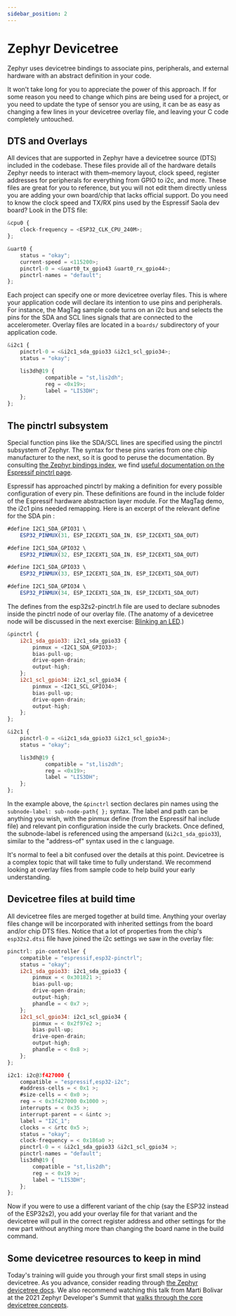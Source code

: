 ```yaml
---
sidebar_position: 2
---
```


# Zephyr Devicetree

Zephyr uses devicetree bindings to associate pins, peripherals, and external hardware with an abstract definition in your code.

It won't take long for you to appreciate the power of this approach. If for some reason you need to change which pins are being used for a project, or you need to update the type of sensor you are using, it can be as easy as changing a few lines in your devicetree overlay file, and leaving your C code completely untouched.

## DTS and Overlays

All devices that are supported in Zephyr have a devicetree source (DTS) included in the codebase. These files provide all of the hardware details Zephyr needs to interact with them&ndash;memory layout, clock speed, register addresses for peripherals for everything from GPIO to i2c, and more. These files are great for you to reference, but you will not edit them directly unless you are adding your own board/chip that lacks official support. Do you need to know the clock speed and TX/RX pins used by the Espressif Saola dev board? Look in the DTS file:

```js title="excerpt from: golioth-zephyr-workspace/zephyr/boards/xtensa/esp32s2_saola/esp32s2_saola.dts"
&cpu0 {
	clock-frequency = <ESP32_CLK_CPU_240M>;
};

&uart0 {
	status = "okay";
	current-speed = <115200>;
	pinctrl-0 = <&uart0_tx_gpio43 &uart0_rx_gpio44>;
	pinctrl-names = "default";
};
```

Each project can specify one or more devicetree overlay files. This is where your application code will declare its intention to use pins and peripherals. For instance, the MagTag sample code turns on an i2c bus and selects the pins for the SDA and SCL lines signals that are connected to the accelerometer. Overlay files are located in a `boards/` subdirectory of your application code.

```js title="MagTag accelerometer excerpt from: magtag-demo/boards/esp32s2_saola.overlay"
&i2c1 {
    pinctrl-0 = <&i2c1_sda_gpio33 &i2c1_scl_gpio34>;
	status = "okay";

	lis3dh@19 {
			compatible = "st,lis2dh";
			reg = <0x19>;
			label = "LIS3DH";
	};
};
```

## The pinctrl subsystem

Special function pins like the SDA/SCL lines are specified using the pinctrl subsystem of Zephyr. The syntax for these pins varies from one chip manufacturer to the next, so it is good to peruse the documentation. By consulting [the Zephyr bindings index](https://docs.zephyrproject.org/latest/build/dts/api/bindings.html), we find [useful documentation on the Espressif pinctrl page](https://docs.zephyrproject.org/latest/build/dts/api/bindings/pinctrl/espressif%2Cesp32-pinctrl.html
).

Espressif has approached pinctrl by making a definition for every possible configuration of every pin. These definitions are found in the include folder of the Espressif hardware abstraction layer module. For the MagTag demo, the i2c1 pins needed remapping. Here is an excerpt of the relevant define for the SDA pin :

```js title="Espressif esp32s2 pinctrl definitions: golioth-zephyr-workspace/modules/hal/espressif/include/dt-bindings/pinctrl/esp32s2-pinctrl.h"
#define I2C1_SDA_GPIO31 \
	ESP32_PINMUX(31, ESP_I2CEXT1_SDA_IN, ESP_I2CEXT1_SDA_OUT)

#define I2C1_SDA_GPIO32 \
	ESP32_PINMUX(32, ESP_I2CEXT1_SDA_IN, ESP_I2CEXT1_SDA_OUT)

#define I2C1_SDA_GPIO33 \
	ESP32_PINMUX(33, ESP_I2CEXT1_SDA_IN, ESP_I2CEXT1_SDA_OUT)

#define I2C1_SDA_GPIO34 \
	ESP32_PINMUX(34, ESP_I2CEXT1_SDA_IN, ESP_I2CEXT1_SDA_OUT)

```

The defines from the esp32s2-pinctrl.h file are used to declare subnodes inside the pinctrl node of our overlay file. (The anatomy of a devicetree node will be discussed in the next exercise: [Blinking an LED](./mapping-gpio.md).)

```js title="Adjusting i2c1 pin assignments in an overlay file"
&pinctrl {
    i2c1_sda_gpio33: i2c1_sda_gpio33 {
        pinmux = <I2C1_SDA_GPIO33>;
        bias-pull-up;
        drive-open-drain;
        output-high;
    };
    i2c1_scl_gpio34: i2c1_scl_gpio34 {
        pinmux = <I2C1_SCL_GPIO34>;
        bias-pull-up;
        drive-open-drain;
        output-high;
    };
};

&i2c1 {
    pinctrl-0 = <&i2c1_sda_gpio33 &i2c1_scl_gpio34>;
	status = "okay";

    lis3dh@19 {
            compatible = "st,lis2dh";
            reg = <0x19>;
            label = "LIS3DH";
    };
};
```

In the example above, the `&pinctrl` section declares pin names using the `subnode-label: sub-node-path{ };` syntax. The label and path can be anything you wish, with the pinmux define (from the Espressif hal include file) and relevant pin configuration inside the curly brackets. Once defined, the subnode-label is referenced using the ampersand (`&i2c1_sda_gpio33`), similar to the "address-of" syntax used in the c language.

It's normal to feel a bit confused over the details at this point. Devicetree is a complex topic that will take time to fully understand. We recommend looking at overlay files from sample code to help build your early understanding.

## Devicetree files at build time

All devicetree files are merged together at build time. Anything your overlay files change will be incorporated with inherited settings from the board and/or chip DTS files. Notice that a lot of properties from the chip's `esp32s2.dtsi` file have joined the i2c settings we saw in the overlay file:

```js title="excerpts from file generated by build process: magtag-demo/build/zephyr/zephyr.dts"
pinctrl: pin-controller {
	compatible = "espressif,esp32-pinctrl";
	status = "okay";
	i2c1_sda_gpio33: i2c1_sda_gpio33 {
		pinmux = < 0x301821 >;
		bias-pull-up;
		drive-open-drain;
		output-high;
		phandle = < 0x7 >;
	};
	i2c1_scl_gpio34: i2c1_scl_gpio34 {
		pinmux = < 0x2f97e2 >;
		bias-pull-up;
		drive-open-drain;
		output-high;
		phandle = < 0x8 >;
	};
};

i2c1: i2c@3f427000 {
	compatible = "espressif,esp32-i2c";
	#address-cells = < 0x1 >;
	#size-cells = < 0x0 >;
	reg = < 0x3f427000 0x1000 >;
	interrupts = < 0x35 >;
	interrupt-parent = < &intc >;
	label = "I2C_1";
	clocks = < &rtc 0x5 >;
	status = "okay";
	clock-frequency = < 0x186a0 >;
	pinctrl-0 = < &i2c1_sda_gpio33 &i2c1_scl_gpio34 >;
	pinctrl-names = "default";
	lis3dh@19 {
		compatible = "st,lis2dh";
		reg = < 0x19 >;
		label = "LIS3DH";
	};
};
```

Now if you were to use a different variant of the chip (say the ESP32 instead of the ESP32s2), you add your overlay file for that variant and the devicetree will pull in the correct register address and other settings for the new part without anything more than changing the board name in the build command.

## Some devicetree resources to keep in mind

Today's training will guide you through your first small steps in using devicetree. As you advance, consider reading through [the Zephyr devicetree docs](https://docs.zephyrproject.org/latest/build/dts/intro.html). We also recommend watching this talk from Marti Bolivar at the 2021 Zephyr Developer's Summit that [walks through the core devicetree concepts](https://www.youtube.com/watch?v=sWaxQyIgEBY).
